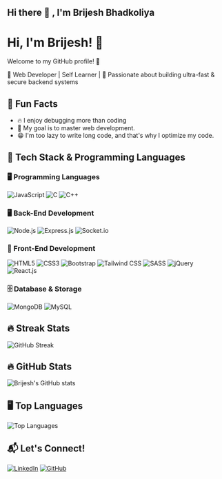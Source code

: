 ## Hi there 👋 , I'm Brijesh Bhadkoliya
# Hi, I'm Brijesh! 👋

Welcome to my GitHub profile! 🚀

🔹  Web Developer | Self Learner |
🔹  Passionate about building ultra-fast & secure backend systems 

## 🎯 Fun Facts
- 🔥 I enjoy debugging more than coding
- 📌 My goal is to master web development.
- 😁 I'm too lazy to write long code, and that's why I optimize my code.



## 🚀 Tech Stack & Programming Languages

### 🖥️ Programming Languages
![JavaScript](https://img.shields.io/badge/JavaScript-F7DF1E?style=for-the-badge&logo=javascript&logoColor=black)
![C](https://img.shields.io/badge/C-A8B9CC?style=for-the-badge&logo=c&logoColor=black)
![C++](https://img.shields.io/badge/C++-00599C?style=for-the-badge&logo=c%2B%2B&logoColor=white)

### 🖥️ Back-End Development
![Node.js](https://img.shields.io/badge/Node.js-339933?style=for-the-badge&logo=node.js&logoColor=white)
![Express.js](https://img.shields.io/badge/Express.js-000000?style=for-the-badge&logo=express&logoColor=white)
![Socket.io](https://img.shields.io/badge/Socket.io-010101?style=for-the-badge&logo=socket.io&logoColor=white)

### 🎨 Front-End Development
![HTML5](https://img.shields.io/badge/HTML5-E34F26?style=for-the-badge&logo=html5&logoColor=white)
![CSS3](https://img.shields.io/badge/CSS3-1572B6?style=for-the-badge&logo=css3&logoColor=white)
![Bootstrap](https://img.shields.io/badge/Bootstrap-7952B3?style=for-the-badge&logo=bootstrap&logoColor=white)
![Tailwind CSS](https://img.shields.io/badge/Tailwind_CSS-38B2AC?style=for-the-badge&logo=tailwind-css&logoColor=white)
![SASS](https://img.shields.io/badge/SASS-CC6699?style=for-the-badge&logo=sass&logoColor=white)
![jQuery](https://img.shields.io/badge/jQuery-0769AD?style=for-the-badge&logo=jquery&logoColor=white)
![React.js](https://img.shields.io/badge/React.js-61DAFB?style=for-the-badge&logo=react&logoColor=black)

### 🗄️ Database & Storage
![MongoDB](https://img.shields.io/badge/MongoDB-47A248?style=for-the-badge&logo=mongodb&logoColor=white)
![MySQL](https://img.shields.io/badge/MySQL-4479A1?style=for-the-badge&logo=mysql&logoColor=white)

 ## 🔥 Streak Stats  
![GitHub Streak](https://github-readme-streak-stats.herokuapp.com/?user=BrijeshBhadkoliya&theme=dark)

## 🔥  GitHub Stats
![Brijesh's GitHub stats](https://github-readme-streak-stats.herokuapp.com/?user=BrijeshBhadkoliya&theme=dark)

## 🖥️  Top Languages
![Top Languages](https://github-readme-stats.vercel.app/api/top-langs/?username=BrijeshBhadkoliya&layout=compact&theme=highcontrast)


## 📬 Let's Connect!
[![LinkedIn](https://img.shields.io/badge/LinkedIn-0077B5?style=for-the-badge&logo=linkedin&logoColor=white)](https://www.linkedin.com/in/brijesh-bhadkoliya-65454a29a/?originalSubdomain=in)
[![GitHub](https://img.shields.io/badge/GitHub-181717?style=for-the-badge&logo=github&logoColor=white)](https://github.com/BrijeshBhadkoliya)

